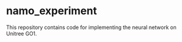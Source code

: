 # namo_experiment
This repository contains code for implementing the neural network on Unitree GO1. 
